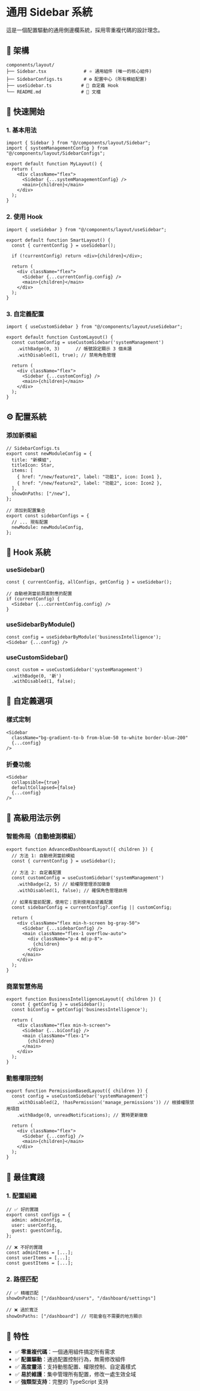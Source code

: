 # 通用 Sidebar 系統

這是一個配置驅動的通用側邊欄系統，採用零重複代碼的設計理念。

## 📁 架構

```
components/layout/
├── Sidebar.tsx              # ⭐ 通用組件 (唯一的核心組件)
├── SidebarConfigs.ts        # ⚙️ 配置中心 (所有模組配置)
├── useSidebar.ts           # 🎣 自定義 Hook
└── README.md               # 📖 文檔
```

## 🚀 快速開始

### 1. 基本用法

```tsx
import { Sidebar } from "@/components/layout/Sidebar";
import { systemManagementConfig } from "@/components/layout/SidebarConfigs";

export default function MyLayout() {
  return (
    <div className="flex">
      <Sidebar {...systemManagementConfig} />
      <main>{children}</main>
    </div>
  );
}
```

### 2. 使用 Hook

```tsx
import { useSidebar } from "@/components/layout/useSidebar";

export default function SmartLayout() {
  const { currentConfig } = useSidebar();

  if (!currentConfig) return <div>{children}</div>;

  return (
    <div className="flex">
      <Sidebar {...currentConfig.config} />
      <main>{children}</main>
    </div>
  );
}
```

### 3. 自定義配置

```tsx
import { useCustomSidebar } from "@/components/layout/useSidebar";

export default function CustomLayout() {
  const customConfig = useCustomSidebar('systemManagement')
    .withBadge(0, 3)      // 帳號設定顯示 3 個未讀
    .withDisabled(1, true); // 禁用角色管理

  return (
    <div className="flex">
      <Sidebar {...customConfig} />
      <main>{children}</main>
    </div>
  );
}
```

## ⚙️ 配置系統

### 添加新模組

```tsx
// SidebarConfigs.ts
export const newModuleConfig = {
  title: "新模組",
  titleIcon: Star,
  items: [
    { href: "/new/feature1", label: "功能1", icon: Icon1 },
    { href: "/new/feature2", label: "功能2", icon: Icon2 },
  ],
  showOnPaths: ["/new"],
};

// 添加到配置集合
export const sidebarConfigs = {
  // ... 現有配置
  newModule: newModuleConfig,
};
```

## 🎣 Hook 系統

### useSidebar()
```tsx
const { currentConfig, allConfigs, getConfig } = useSidebar();

// 自動檢測當前頁面對應的配置
if (currentConfig) {
  <Sidebar {...currentConfig.config} />
}
```

### useSidebarByModule()
```tsx
const config = useSidebarByModule('businessIntelligence');
<Sidebar {...config} />
```

### useCustomSidebar()
```tsx
const custom = useCustomSidebar('systemManagement')
  .withBadge(0, '新')
  .withDisabled(1, false);
```

## 🎨 自定義選項

### 樣式定制
```tsx
<Sidebar
  className="bg-gradient-to-b from-blue-50 to-white border-blue-200"
  {...config}
/>
```

### 折疊功能
```tsx
<Sidebar
  collapsible={true}
  defaultCollapsed={false}
  {...config}
/>
```

## 🚀 高級用法示例

### 智能佈局（自動檢測模組）
```tsx
export function AdvancedDashboardLayout({ children }) {
  // 方法 1: 自動檢測當前模組
  const { currentConfig } = useSidebar();

  // 方法 2: 自定義配置
  const customConfig = useCustomSidebar('systemManagement')
    .withBadge(2, 5) // 給權限管理添加徽章
    .withDisabled(1, false); // 確保角色管理啟用

  // 如果有當前配置，使用它；否則使用自定義配置
  const sidebarConfig = currentConfig?.config || customConfig;

  return (
    <div className="flex min-h-screen bg-gray-50">
      <Sidebar {...sidebarConfig} />
      <main className="flex-1 overflow-auto">
        <div className="p-4 md:p-8">
          {children}
        </div>
      </main>
    </div>
  );
}
```

### 商業智慧佈局
```tsx
export function BusinessIntelligenceLayout({ children }) {
  const { getConfig } = useSidebar();
  const biConfig = getConfig('businessIntelligence');

  return (
    <div className="flex min-h-screen">
      <Sidebar {...biConfig} />
      <main className="flex-1">
        {children}
      </main>
    </div>
  );
}
```

### 動態權限控制
```tsx
export function PermissionBasedLayout({ children }) {
  const config = useCustomSidebar('systemManagement')
    .withDisabled(2, !hasPermission('manage_permissions')) // 根據權限禁用項目
    .withBadge(0, unreadNotifications); // 實時更新徽章

  return (
    <div className="flex">
      <Sidebar {...config} />
      <main>{children}</main>
    </div>
  );
}
```

## 🔧 最佳實踐

### 1. 配置組織
```tsx
// ✅ 好的實踐
export const configs = {
  admin: adminConfig,
  user: userConfig,
  guest: guestConfig,
};

// ❌ 不好的實踐
const adminItems = [...];
const userItems = [...];
const guestItems = [...];
```

### 2. 路徑匹配
```tsx
// ✅ 精確匹配
showOnPaths: ["/dashboard/users", "/dashboard/settings"]

// ❌ 過於寬泛
showOnPaths: ["/dashboard"] // 可能會在不需要的地方顯示
```

## 🎉 特性

- ✅ **零重複代碼**：一個通用組件搞定所有需求
- ✅ **配置驅動**：通過配置控制行為，無需修改組件
- ✅ **高度靈活**：支持動態配置、權限控制、自定義樣式
- ✅ **易於維護**：集中管理所有配置，修改一處生效全域
- ✅ **強類型支持**：完整的 TypeScript 支持
